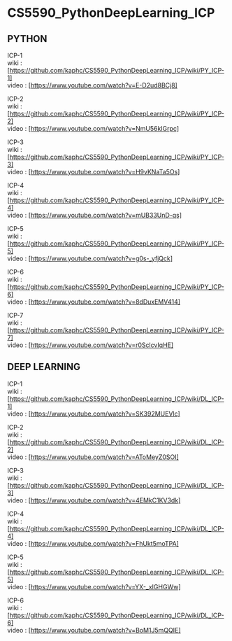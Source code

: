 # CS5590_PythonDeepLearning_ICP

## PYTHON

ICP-1 <br>
wiki : [https://github.com/kaphc/CS5590_PythonDeepLearning_ICP/wiki/PY_ICP-1] <br>
video : [https://www.youtube.com/watch?v=E-D2ud8BCj8] <br>

ICP-2 <br>
wiki : [https://github.com/kaphc/CS5590_PythonDeepLearning_ICP/wiki/PY_ICP-2] <br>
video : [https://www.youtube.com/watch?v=NmU56kIGrpc] <br>

ICP-3 <br>
wiki : [https://github.com/kaphc/CS5590_PythonDeepLearning_ICP/wiki/PY_ICP-3] <br>
video : [https://www.youtube.com/watch?v=H9vKNaTa5Os] <br>

ICP-4 <br>
wiki : [https://github.com/kaphc/CS5590_PythonDeepLearning_ICP/wiki/PY_ICP-4] <br>
video : [https://www.youtube.com/watch?v=mUB33UnD-qs] <br>

ICP-5 <br>
wiki : [https://github.com/kaphc/CS5590_PythonDeepLearning_ICP/wiki/PY_ICP-5] <br>
video : [https://www.youtube.com/watch?v=g0s-_yfjQck] <br>

ICP-6 <br>
wiki : [https://github.com/kaphc/CS5590_PythonDeepLearning_ICP/wiki/PY_ICP-6] <br>
video : [https://www.youtube.com/watch?v=8dDuxEMV414] <br>

ICP-7 <br>
wiki : [https://github.com/kaphc/CS5590_PythonDeepLearning_ICP/wiki/PY_ICP-7] <br>
video : [https://www.youtube.com/watch?v=r0SclcvIqHE] <br>

## DEEP LEARNING

ICP-1 <br>
wiki : [https://github.com/kaphc/CS5590_PythonDeepLearning_ICP/wiki/DL_ICP-1] <br>
video : [https://www.youtube.com/watch?v=SK392MUEVlc] <br>

ICP-2 <br>
wiki : [https://github.com/kaphc/CS5590_PythonDeepLearning_ICP/wiki/DL_ICP-2] <br>
video : [https://www.youtube.com/watch?v=AToMeyZ0SOI] <br>

ICP-3<br>
wiki : [https://github.com/kaphc/CS5590_PythonDeepLearning_ICP/wiki/DL_ICP-3] <br>
video : [https://www.youtube.com/watch?v=4EMkC1KV3dk] <br>

ICP-4<br>
wiki : [https://github.com/kaphc/CS5590_PythonDeepLearning_ICP/wiki/DL_ICP-4] <br>
video : [https://www.youtube.com/watch?v=FhUkt5moTPA] <br>

ICP-5<br>
wiki : [https://github.com/kaphc/CS5590_PythonDeepLearning_ICP/wiki/DL_ICP-5] <br>
video : [https://www.youtube.com/watch?v=YX-_xIGHGWw] <br>

ICP-6<br>
wiki : [https://github.com/kaphc/CS5590_PythonDeepLearning_ICP/wiki/DL_ICP-6] <br>
video : [https://www.youtube.com/watch?v=BoM1J5mQQIE] <br>
